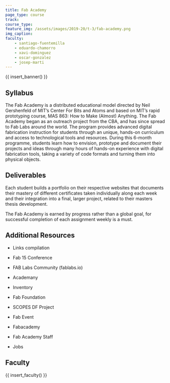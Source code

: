 ```yaml
---
title: Fab Academy
page_type: course
track:
course_type:
feature_img: /assets/images/2019-20/t-3/fab-academy.png
img_caption: 
faculty: 
    - santiago-fuentemilla
    - eduardo-chamorro
    - xavi-dominguez
    - oscar-gonzalez
    - josep-marti
---
```


{{ insert_banner() }}

## Syllabus

The Fab Academy is a distributed educational model directed by Neil Gershenfeld of MIT’s Center For Bits and Atoms and based on MIT’s rapid prototyping course, MAS 863: How to Make (Almost) Anything. The Fab Academy began as an outreach project from the CBA, and has since spread to Fab Labs around the world. The program provides advanced digital fabrication instruction for students through an unique, hands-on curriculum and access to technological tools and resources. During this 6-month programme, students learn how to envision, prototype and document their projects and ideas through many hours of hands-on experience with digital fabrication tools, taking a variety of code formats and turning them into physical objects.

## Deliverables
Each student builds a portfolio on their respective websites that documents their mastery of different certificates taken individually along each week and their integration into a final, larger project, related to their masters thesis development.

The Fab Academy is earned by progress rather than a global goal, for successful completion of each assignment weekly is a must.

## Additional Resources

- Links compilation

- Fab 15 Conference

- FAB Labs Community (fablabs.io)

- Academany

- Inventory

- Fab Foundation

- SCOPES DF Project

- Fab Event

- Fabacademy

- Fab Academy Staff

- Jobs

## Faculty

{{ insert_faculty() }}